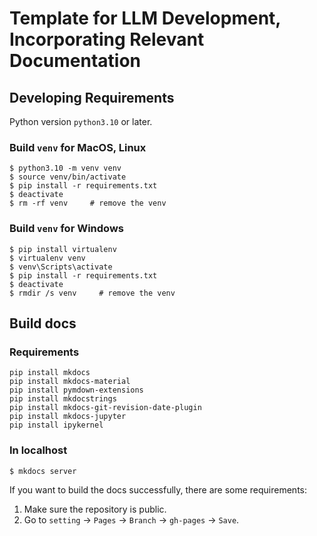 # Template for LLM Development, Incorporating Relevant Documentation


## Developing Requirements

Python version `python3.10` or later.

### Build `venv` for **MacOS**, **Linux**
```shell
$ python3.10 -m venv venv
$ source venv/bin/activate
$ pip install -r requirements.txt
$ deactivate
$ rm -rf venv     # remove the venv
```

### Build `venv` for **Windows**
```shell
$ pip install virtualenv
$ virtualenv venv
$ venv\Scripts\activate
$ pip install -r requirements.txt
$ deactivate
$ rmdir /s venv     # remove the venv
```

## Build docs

### Requirements

```shell
pip install mkdocs
pip install mkdocs-material
pip install pymdown-extensions
pip install mkdocstrings
pip install mkdocs-git-revision-date-plugin
pip install mkdocs-jupyter
pip install ipykernel
```

### In localhost

```shell
$ mkdocs server
```

If you want to build the docs successfully, there are some requirements:
1. Make sure the repository is public.
2. Go to `setting` -> `Pages` -> `Branch` -> `gh-pages` -> `Save`.
<!-- 3. Go to `setting` -> `Actions` -> `Workflow permissions` -> Change to `Read and write permissions`. -->